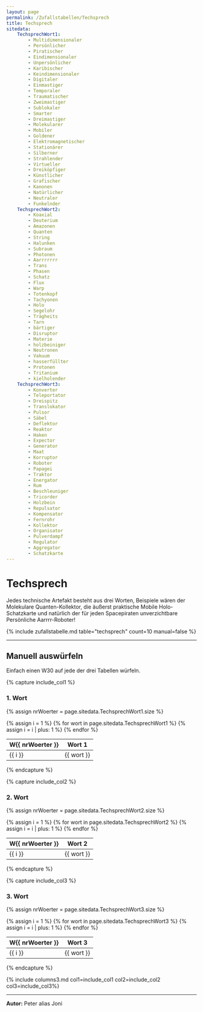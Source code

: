 ```yaml
---
layout: page
permalink: /Zufallstabellen/Techsprech
title: Techsprech
sitedata:
    TechsprechWort1:
        - Multidimensionaler
        - Persönlicher
        - Piratischer
        - Eindimensionaler
        - Unpersönlicher
        - Karibischer
        - Keindimensionaler
        - Digitaler
        - Einmastiger
        - Temporaler
        - Traumatischer
        - Zweimastiger
        - Sublokaler
        - Smarter
        - Dreimastiger
        - Molekularer
        - Mobiler
        - Goldener
        - Elektromagnetischer
        - Stationärer
        - Silberner
        - Strahlender
        - Virtueller
        - Dreiköpfiger
        - Künstlicher
        - Grafischer
        - Kanonen
        - Natürlicher
        - Neutraler
        - Funkelnder
    TechsprechWort2:
        - Koaxial
        - Deuterium
        - Amazonen
        - Quanten
        - String
        - Halunken
        - Subraum
        - Photonen
        - Aarrrrrrr
        - Trans
        - Phasen
        - Schatz
        - Flux
        - Warp
        - Totenkopf
        - Tachyonen
        - Holo
        - Segelohr
        - Trägheits
        - Tarn
        - bärtiger
        - Disruptor
        - Materie
        - holzbeiniger
        - Neutronen
        - Vakuum
        - hasserfüllter
        - Protonen
        - Tritanium
        - kielholender
    TechsprechWort3:
        - Konverter
        - Teleportator
        - Dreispitz
        - Translokator
        - Pulsor
        - Säbel
        - Deflektor
        - Reaktor
        - Haken
        - Expector
        - Generator
        - Maat
        - Korruptor
        - Roboter
        - Papagei
        - Traktor
        - Energator
        - Rum
        - Beschleuniger
        - Tricorder
        - Holzbein
        - Repulsator
        - Kompensator
        - Fernrohr
        - Kollektor
        - Organisator
        - Pulverdampf
        - Regulator
        - Aggregator
        - Schatzkarte
---
```


# Techsprech

Jedes technische Artefakt besteht aus drei Worten, Beispiele wären der Molekulare Quanten-Kollektor, die äußerst praktische Mobile Holo-Schatzkarte und natürlich der für jeden Spacepiraten unverzichtbare Persönliche Aarrrr-Roboter!

{% include zufallstabelle.md table="techsprech" count=10 manual=false %}

***

## Manuell auswürfeln

Einfach einen W30 auf jede der drei Tabellen würfeln.

{% capture include_col1 %}
### 1. Wort
{% assign nrWoerter = page.sitedata.TechsprechWort1.size %}
<table>
<thead>
<tr><th>W{{ nrWoerter }}</th><th>Wort 1</th></tr>
</thead>
<tbody>
{% assign i = 1 %}
{% for wort in page.sitedata.TechsprechWort1 %}
    <tr><td>{{ i }}</td><td>{{ wort }}</td></tr>
    {% assign i = i | plus: 1 %}
{% endfor %}
</tbody>
</table>
{% endcapture %}

{% capture include_col2 %}
### 2. Wort

{% assign nrWoerter = page.sitedata.TechsprechWort2.size %}
<table>
<thead>
<tr><th>W{{ nrWoerter }}</th><th>Wort 2</th></tr>
</thead>
<tbody>
{% assign i = 1 %}
{% for wort in page.sitedata.TechsprechWort2 %}
    <tr><td>{{ i }}</td><td>{{ wort }}</td></tr>
    {% assign i = i | plus: 1 %}
{% endfor %}
</tbody>
</table>
{% endcapture %}

{% capture include_col3 %}
### 3. Wort

{% assign nrWoerter = page.sitedata.TechsprechWort3.size %}
<table>
<thead>
<tr><th>W{{ nrWoerter }}</th><th>Wort 3</th></tr>
</thead>
<tbody>
{% assign i = 1 %}
{% for wort in page.sitedata.TechsprechWort3 %}
    <tr><td>{{ i }}</td><td>{{ wort }}</td></tr>
    {% assign i = i | plus: 1 %}
{% endfor %}
</tbody>
</table>
{% endcapture %}

{% include columns3.md col1=include_col1 col2=include_col2 col3=include_col3%}

***

**Autor:** Peter alias Joni